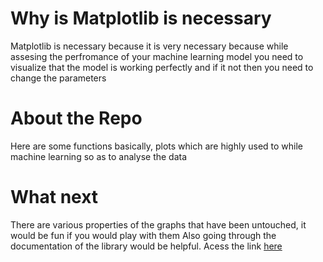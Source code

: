 # Why is Matplotlib is necessary
Matplotlib is necessary because it is very necessary because while assesing the perfromance of your machine learning model you need to visualize that the model is working perfectly and if it not then you need to change the parameters 

# About the Repo
Here are some functions basically, plots which are highly used to while machine learning so as to analyse the data 

# What next
There are various properties of the graphs that have been untouched, it would be fun if you would play with them
Also going through the documentation of the library would be helpful.
Acess the link [here](https://matplotlib.org/contents.html)
